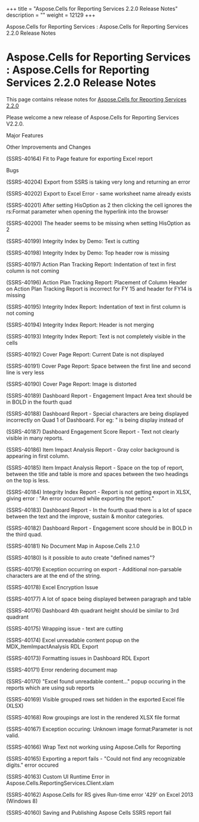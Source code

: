 +++
title = "Aspose.Cells for Reporting Services 2.2.0 Release Notes" 
description = "" 
weight = 12129 
+++

Aspose.Cells for Reporting Services : Aspose.Cells for Reporting Services 2.2.0 Release Notes  

# Aspose.Cells for Reporting Services : Aspose.Cells for Reporting Services 2.2.0 Release Notes


This page contains release notes for [Aspose.Cells for Reporting Services 2.2.0](http://www.aspose.com/downloads/cells/reportingservices/new-releases/aspose.cells-for-reporting-services-2.2.0/)

Please welcome a new release of Aspose.Cells for Reporting Services V2.2.0.

Major Features

Other Improvements and Changes

(SSRS-40164) Fit to Page feature for exporting Excel report

Bugs

(SSRS-40204) Export from SSRS is taking very long and returning an error

(SSRS-40202) Export to Excel Error - same worksheet name already exists

(SSRS-40201) After setting HisOption as 2 then clicking the cell ignores the rs:Format parameter when opening the hyperlink into the browser

(SSRS-40200) The header seems to be missing when setting HisOption as 2

(SSRS-40199) Integrity Index by Demo: Text is cutting

(SSRS-40198) Integrity Index by Demo: Top header row is missing

(SSRS-40197) Action Plan Tracking Report: Indentation of text in first column is not coming

(SSRS-40196) Action Plan Tracking Report: Placement of Column Header on Action Plan Tracking Report is incorrect for FY 15 and header for FY14 is missing

(SSRS-40195) Integrity Index Report: Indentation of text in first column is not coming

(SSRS-40194) Integrity Index Report: Header is not merging

(SSRS-40193) Integrity Index Report: Text is not completely visible in the cells

(SSRS-40192) Cover Page Report: Current Date is not displayed

(SSRS-40191) Cover Page Report: Space between the first line and second line is very less

(SSRS-40190) Cover Page Report: Image is distorted

(SSRS-40189) Dashboard Report - Engagement Impact Area text should be in BOLD in the fourth quad

(SSRS-40188) Dashboard Report - Special characters are being displayed incorrectly on Quad 1 of Dashboard. For eg: &quot; is being display instead of

(SSRS-40187) Dashboard Engagement Score Report - Text not clearly visible in many reports.

(SSRS-40186) Item Impact Analysis Report - Gray color background is appearing in first column.

(SSRS-40185) Item Impact Analysis Report - Space on the top of report, between the title and table is more and spaces between the two headings on the top is less.

(SSRS-40184) Integrity Index Report - Report is not getting export in XLSX, giving error : "An error occurred while exporting the report."

(SSRS-40183) Dashboard Report - In the fourth quad there is a lot of space between the text and the improve, sustain & monitor categories.

(SSRS-40182) Dashboard Report - Engagement score should be in BOLD in the third quad.

(SSRS-40181) No Document Map in Aspose.Cells 2.1.0

(SSRS-40180) Is it possible to auto create "defined names"?

(SSRS-40179) Exception occurring on export - Additional non-parsable characters are at the end of the string.

(SSRS-40178) Excel Encryption Issue

(SSRS-40177) A lot of space being displayed between paragraph and table

(SSRS-40176) Dashboard 4th quadrant height should be similar to 3rd quadrant

(SSRS-40175) Wrapping issue - text are cutting

(SSRS-40174) Excel unreadable content popup on the MDX\_ItemImpactAnalysis RDL Export

(SSRS-40173) Formatting issues in Dashboard RDL Export

(SSRS-40171) Error rendering document map

(SSRS-40170) "Excel found unreadable content..." popup occuring in the reports which are using sub reports

(SSRS-40169) Visible grouped rows set hidden in the exported Excel file (XLSX)

(SSRS-40168) Row groupings are lost in the rendered XLSX file format

(SSRS-40167) Exception occuring: Unknown image format:Parameter is not valid.

(SSRS-40166) Wrap Text not working using Aspose.Cells for Reporting

(SSRS-40165) Exporting a report fails - "Could not find any recognizable digits." error occured

(SSRS-40163) Custom UI Runtime Error in Aspose.Cells.ReportingServices.Client.xlam

(SSRS-40162) Aspose.Cells for RS gives Run-time error '429' on Excel 2013 (Windows 8)

(SSRS-40160) Saving and Publishing Aspose Cells SSRS report fail

